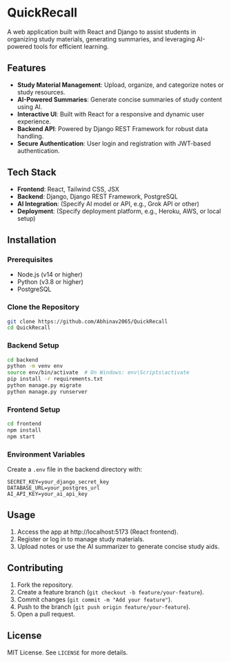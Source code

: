 # QuickRecall

A web application built with React and Django to assist students in organizing study materials, generating summaries, and leveraging AI-powered tools for efficient learning.

## Features

- **Study Material Management**: Upload, organize, and categorize notes or study resources.
- **AI-Powered Summaries**: Generate concise summaries of study content using AI.
- **Interactive UI**: Built with React for a responsive and dynamic user experience.
- **Backend API**: Powered by Django REST Framework for robust data handling.
- **Secure Authentication**: User login and registration with JWT-based authentication.

## Tech Stack

- **Frontend**: React, Tailwind CSS, JSX
- **Backend**: Django, Django REST Framework, PostgreSQL
- **AI Integration**: (Specify AI model or API, e.g., Grok API or other)
- **Deployment**: (Specify deployment platform, e.g., Heroku, AWS, or local setup)

## Installation

### Prerequisites
- Node.js (v14 or higher)
- Python (v3.8 or higher)
- PostgreSQL

### Clone the Repository
```bash
git clone https://github.com/Abhinav2065/QuickRecall
cd QuickRecall
```

### Backend Setup
```bash
cd backend
python -m venv env
source env/bin/activate  # On Windows: env\Scripts\activate
pip install -r requirements.txt
python manage.py migrate
python manage.py runserver
```

### Frontend Setup
```bash
cd frontend
npm install
npm start
```

### Environment Variables
Create a `.env` file in the backend directory with:

```env
SECRET_KEY=your_django_secret_key
DATABASE_URL=your_postgres_url
AI_API_KEY=your_ai_api_key
```

## Usage

1. Access the app at http://localhost:5173 (React frontend).
2. Register or log in to manage study materials.
3. Upload notes or use the AI summarizer to generate concise study aids.

## Contributing

1. Fork the repository.
2. Create a feature branch (`git checkout -b feature/your-feature`).
3. Commit changes (`git commit -m "Add your feature"`).
4. Push to the branch (`git push origin feature/your-feature`).
5. Open a pull request.

## License

MIT License. See `LICENSE` for more details.
